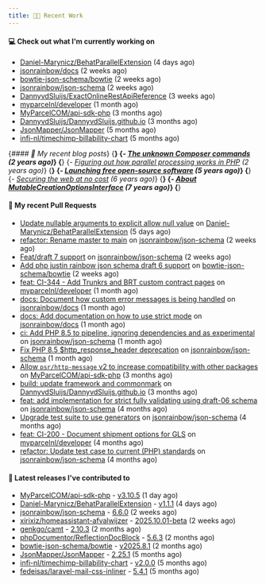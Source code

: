 ```yaml
---
title: 👨‍💻 Recent Work
---
```


#### 💻 Check out what I'm currently working on

- [Daniel-Marynicz/BehatParallelExtension](https://github.com/Daniel-Marynicz/BehatParallelExtension) (4 days ago)
- [jsonrainbow/docs](https://github.com/jsonrainbow/docs) (2 weeks ago)
- [bowtie-json-schema/bowtie](https://github.com/bowtie-json-schema/bowtie) (2 weeks ago)
- [jsonrainbow/json-schema](https://github.com/jsonrainbow/json-schema) (2 weeks ago)
- [DannyvdSluijs/ExactOnlineRestApiReference](https://github.com/DannyvdSluijs/ExactOnlineRestApiReference) (3 weeks ago)
- [myparcelnl/developer](https://github.com/myparcelnl/developer) (1 month ago)
- [MyParcelCOM/api-sdk-php](https://github.com/MyParcelCOM/api-sdk-php) (3 months ago)
- [DannyvdSluijs/DannyvdSluijs.github.io](https://github.com/DannyvdSluijs/DannyvdSluijs.github.io) (3 months ago)
- [JsonMapper/JsonMapper](https://github.com/JsonMapper/JsonMapper) (5 months ago)
- [infi-nl/timechimp-billability-chart](https://github.com/infi-nl/timechimp-billability-chart) (5 months ago)


{*#### 📜 My recent blog posts*}
{**}
{*- [The unknown Composer commands](https://www.dannyvandersluijs.nl/posts/2023-08-25-the-unknown-composer-commands.html) (2 years ago)*}
{**}
{*- [Figuring out how parallel processing works in PHP](https://www.dannyvandersluijs.nl/posts/2023-06-21-figuring-out-how-parallel-processing-works-in-php.html) (2 years ago)*}
{**}
{*- [Launching free open-source software](https://www.dannyvandersluijs.nl/posts/2020-07-02-launching-free-open-source-software.html) (5 years ago)*}
{**}
{*- [Securing the web at no cost](https://www.dannyvandersluijs.nl/posts/2019-02-04-securing-the-web-at-no-cost.html) (6 years ago)*}
{**}
{*- [About MutableCreationOptionsInterface](https://www.dannyvandersluijs.nl/posts/2018-10-15-about-mutable-creation-options-interface.html) (7 years ago)*}
{**}

#### 🔨 My recent Pull Requests

- [Update nullable arguments to explicit allow null value](https://github.com/Daniel-Marynicz/BehatParallelExtension/pull/79) on [Daniel-Marynicz/BehatParallelExtension](https://github.com/Daniel-Marynicz/BehatParallelExtension) (5 days ago)
- [refactor: Rename master to main](https://github.com/jsonrainbow/json-schema/pull/848) on [jsonrainbow/json-schema](https://github.com/jsonrainbow/json-schema) (2 weeks ago)
- [Feat/draft 7 support](https://github.com/jsonrainbow/json-schema/pull/847) on [jsonrainbow/json-schema](https://github.com/jsonrainbow/json-schema) (2 weeks ago)
- [Add php justin rainbow json schema draft 6 support](https://github.com/bowtie-json-schema/bowtie/pull/2234) on [bowtie-json-schema/bowtie](https://github.com/bowtie-json-schema/bowtie) (2 weeks ago)
- [feat: CI-344 - Add Trunkrs and BRT custom contract pages](https://github.com/myparcelnl/developer/pull/171) on [myparcelnl/developer](https://github.com/myparcelnl/developer) (1 month ago)
- [docs: Document how custom error messages is being handled](https://github.com/jsonrainbow/docs/pull/8) on [jsonrainbow/docs](https://github.com/jsonrainbow/docs) (1 month ago)
- [docs: Add documentation on how to use strict mode](https://github.com/jsonrainbow/docs/pull/1) on [jsonrainbow/docs](https://github.com/jsonrainbow/docs) (1 month ago)
- [ci: Add PHP 8.5 to pipeline, ignoring dependencies and as experimental](https://github.com/jsonrainbow/json-schema/pull/842) on [jsonrainbow/json-schema](https://github.com/jsonrainbow/json-schema) (1 month ago)
- [Fix PHP 8.5 $http_response_header deprecation](https://github.com/jsonrainbow/json-schema/pull/841) on [jsonrainbow/json-schema](https://github.com/jsonrainbow/json-schema) (1 month ago)
- [Allow `psr/http-message` v2 to increase compatibility with other packages](https://github.com/MyParcelCOM/api-sdk-php/pull/246) on [MyParcelCOM/api-sdk-php](https://github.com/MyParcelCOM/api-sdk-php) (3 months ago)
- [build: update framework and commonmark](https://github.com/DannyvdSluijs/DannyvdSluijs.github.io/pull/53) on [DannyvdSluijs/DannyvdSluijs.github.io](https://github.com/DannyvdSluijs/DannyvdSluijs.github.io) (3 months ago)
- [feat: add implementation for strict fully validating using draft-06 schema](https://github.com/jsonrainbow/json-schema/pull/835) on [jsonrainbow/json-schema](https://github.com/jsonrainbow/json-schema) (4 months ago)
- [Upgrade test suite to use generators](https://github.com/jsonrainbow/json-schema/pull/834) on [jsonrainbow/json-schema](https://github.com/jsonrainbow/json-schema) (4 months ago)
- [feat: CI-200 - Document shipment options for GLS](https://github.com/myparcelnl/developer/pull/156) on [myparcelnl/developer](https://github.com/myparcelnl/developer) (4 months ago)
- [refactor: Update test case to current (PHP) standards](https://github.com/jsonrainbow/json-schema/pull/831) on [jsonrainbow/json-schema](https://github.com/jsonrainbow/json-schema) (4 months ago)


#### 🔭 Latest releases I've contributed to

- [MyParcelCOM/api-sdk-php](https://github.com/MyParcelCOM/api-sdk-php) - [v3.10.5](https://github.com/MyParcelCOM/api-sdk-php/releases/tag/v3.10.5) (1 day ago)
- [Daniel-Marynicz/BehatParallelExtension](https://github.com/Daniel-Marynicz/BehatParallelExtension) - [v1.1.1](https://github.com/Daniel-Marynicz/BehatParallelExtension/releases/tag/v1.1.1) (4 days ago)
- [jsonrainbow/json-schema](https://github.com/jsonrainbow/json-schema) - [6.6.0](https://github.com/jsonrainbow/json-schema/releases/tag/6.6.0) (2 weeks ago)
- [xirixiz/homeassistant-afvalwijzer](https://github.com/xirixiz/homeassistant-afvalwijzer) - [2025.10.01-beta](https://github.com/xirixiz/homeassistant-afvalwijzer/releases/tag/2025.10.01-beta) (2 weeks ago)
- [genkgo/camt](https://github.com/genkgo/camt) - [2.10.3](https://github.com/genkgo/camt/releases/tag/2.10.3) (2 months ago)
- [phpDocumentor/ReflectionDocBlock](https://github.com/phpDocumentor/ReflectionDocBlock) - [5.6.3](https://github.com/phpDocumentor/ReflectionDocBlock/releases/tag/5.6.3) (2 months ago)
- [bowtie-json-schema/bowtie](https://github.com/bowtie-json-schema/bowtie) - [v2025.8.1](https://github.com/bowtie-json-schema/bowtie/releases/tag/v2025.8.1) (2 months ago)
- [JsonMapper/JsonMapper](https://github.com/JsonMapper/JsonMapper) - [2.25.1](https://github.com/JsonMapper/JsonMapper/releases/tag/2.25.1) (5 months ago)
- [infi-nl/timechimp-billability-chart](https://github.com/infi-nl/timechimp-billability-chart) - [v2.0.0](https://github.com/infi-nl/timechimp-billability-chart/releases/tag/v2.0.0) (5 months ago)
- [fedeisas/laravel-mail-css-inliner](https://github.com/fedeisas/laravel-mail-css-inliner) - [5.4.1](https://github.com/fedeisas/laravel-mail-css-inliner/releases/tag/5.4.1) (5 months ago)